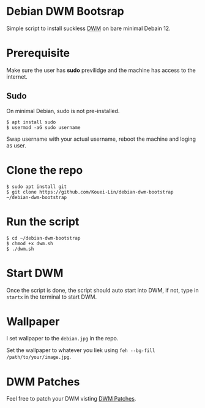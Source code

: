 # Debian DWM Bootsrap
Simple script to install suckless [DWM](https://dwm.suckless.org/) on bare minimal Debain 12.

# Prerequisite
Make sure the user has **sudo** previlidge and the machine has access to the internet.

## Sudo

On minimal Debian, sudo is not pre-installed.

```
$ apt install sudo
$ usermod -aG sudo username
```
Swap username with your actual username, reboot the machine and loging as user.

# Clone the repo

```
$ sudo apt install git
$ git clone https://github.com/Kouei-Lin/debian-dwm-bootstrap ~/debian-dwm-bootstrap
```

# Run the script

```
$ cd ~/debian-dwm-bootstrap
$ chmod +x dwm.sh
$ ./dwm.sh
```

# Start DWM

Once the script is done, the script should auto start into DWM, if not, type in `startx` in the terminal to start DWM.

# Wallpaper
I set wallpaper to the `debian.jpg` in the repo. 

Set the wallpaper to whatever you liek using `feh --bg-fill /path/to/your/image.jpg`.

# DWM Patches
Feel free to patch your DWM visting [DWM Patches](https://dwm.suckless.org/patches/).
